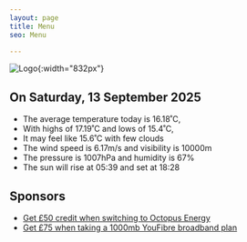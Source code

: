 ```yaml
---
layout: page
title: Menu
seo: Menu

---
```


![Logo](/images/logo.jpg){:width="832px"}

<!-- weather_marker starts -->
## On Saturday, 13 September 2025

- The average temperature today is 16.18˚C,
- With highs of 17.19˚C and lows of 15.4˚C,
- It may feel like 15.6˚C with few clouds
- The wind speed is 6.17m/s and visibility is 10000m
- The pressure is 1007hPa and humidity is 67%
- The sun will rise at 05:39 and set at 18:28

<!-- weather_marker ends -->

## Sponsors

- [Get £50 credit when switching to Octopus Energy](https://bit.ly/3oD1nnS)
- [Get £75 when taking a 1000mb YouFibre broadband plan](https://aklam.io/91zWhU?)
